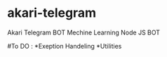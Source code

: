 # akari-telegram
Akari Telegram BOT Mechine Learning Node JS BOT


#To DO : 
*Exeption Handeling 
*Utilities
